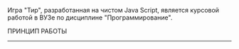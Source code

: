 Игра "Тир", разработанная на чистом Java Script, является курсовой работой в ВУЗе по дисциплине "Программирование".

ПРИНЦИП РАБОТЫ
___________________

